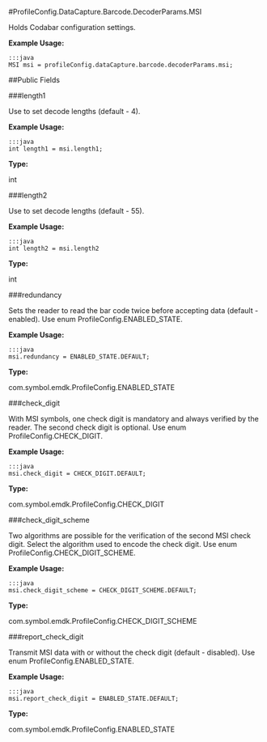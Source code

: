 #ProfileConfig.DataCapture.Barcode.DecoderParams.MSI

Holds Codabar configuration settings.

 

**Example Usage:**
	
	:::java	
	MSI msi = profileConfig.dataCapture.barcode.decoderParams.msi;


##Public Fields

###length1

Use to set decode lengths (default - 4).

 

**Example Usage:**
	
	:::java	
	int length1 = msi.length1;


**Type:**

int

###length2

Use to set decode lengths (default - 55).

 

**Example Usage:**
	
	:::java	
	int length2 = msi.length2


**Type:**

int

###redundancy

Sets the reader to read the bar code twice before accepting data (default - enabled).
 Use enum  ProfileConfig.ENABLED_STATE.

 

**Example Usage:**
	
	:::java	
	msi.redundancy = ENABLED_STATE.DEFAULT;


**Type:**

com.symbol.emdk.ProfileConfig.ENABLED_STATE

###check_digit

With MSI symbols, one check digit is mandatory and always verified by the reader.
 The second check digit is optional.
 Use enum  ProfileConfig.CHECK_DIGIT.

 

**Example Usage:**
	
	:::java	
	msi.check_digit = CHECK_DIGIT.DEFAULT;


**Type:**

com.symbol.emdk.ProfileConfig.CHECK_DIGIT

###check_digit_scheme

Two algorithms are possible for the verification of the second MSI check digit.
 Select the algorithm used to encode the check digit.
 Use enum  ProfileConfig.CHECK_DIGIT_SCHEME.

 

**Example Usage:**
	
	:::java	
	msi.check_digit_scheme = CHECK_DIGIT_SCHEME.DEFAULT;


**Type:**

com.symbol.emdk.ProfileConfig.CHECK_DIGIT_SCHEME

###report_check_digit

Transmit MSI data with or without the check digit (default - disabled).
 Use enum  ProfileConfig.ENABLED_STATE.

 

**Example Usage:**
	
	:::java	
	msi.report_check_digit = ENABLED_STATE.DEFAULT;


**Type:**

com.symbol.emdk.ProfileConfig.ENABLED_STATE

